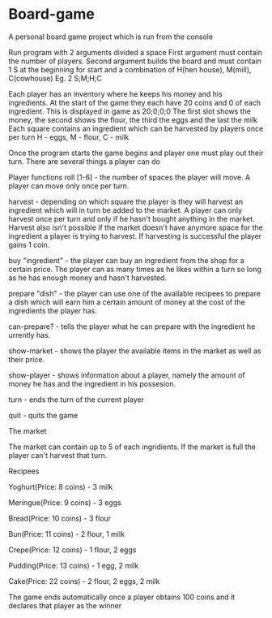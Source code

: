 # Board-game
A personal board game project which is run from the console

Run program with 2 arguments divided a space
First argument must contain the number of players.
Second argument builds the board and must contain 1 S at the beginning for start and a combination of 
H(hen house), M(mill), C(cowhouse)
Eg. 2 S;M;H;C

Each player has an inventory where he keeps his money and his ingredients. At the start
of the game they each have 20 coins and 0 of each ingredient. This is displayed in game as
20;0;0;0
The first slot shows the money, the second shows the flour, the third the eggs and the last the milk
Each square contains an ingredient which can be harvested by players once per turn
H - eggs, M - flour, C - milk


Once the program starts the game begins and player one must play out their turn. There 
are several things a player can do

Player functions
roll [1-6] - the number of spaces the player will move. A player can move only once per turn.

harvest - depending on which square the player is they will harvest an ingredient which will
in turn be added to the market. A player can only harvest once per turn and only if he 
hasn't bought anything in the market. Harvest also isn't possible if the market doesn't have
anymore space for the ingredient a player is trying to harvest. If harvesting is successful the
player gains 1 coin.

buy "ingredient" - the player can buy an ingredient from the shop for a certain price.
The player can as many times as he likes within a turn so long as he has enough money
and hasn't harvested.

prepare "dish" - the player can use one of the available recipees to prepare a dish which 
will earn him a certain amount of money at the cost of the ingredients the player has.

can-prepare? - tells the player what he can prepare with the ingredient he urrently has.

show-market - shows the player the available items in the market as well as their price.

show-player - shows information about a player, namely the amount of money he has and 
the ingredient in his possesion.

turn - ends the turn of the current player

quit - quits the game

The market

The market can contain up to 5 of each ingridients. If the market is full the player can't harvest
that turn.

Recipees

Yoghurt(Price: 8 coins) - 3 milk 

Meringue(Price: 9 coins) - 3 eggs

Bread(Price: 10 coins) - 3 flour
  
Bun(Price: 11 coins) - 2 flour, 1 milk
 
Crepe(Price: 12 coins) - 1 flour, 2 eggs
  
Pudding(Price: 13 coins) - 1 egg, 2 milk
    
Cake(Price: 22 coins) - 2 flour, 2 eggs, 2 milk


The game ends automatically once a player obtains 100 coins 
and it declares that player as the winner
